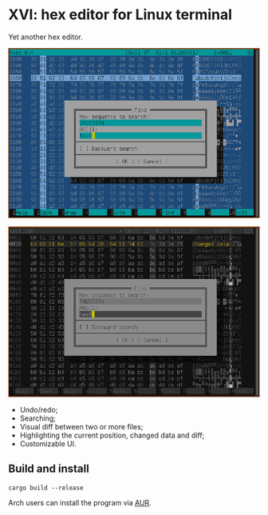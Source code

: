 # XVI: hex editor for Linux terminal

Yet another hex editor.

![Screenshot](https://raw.githubusercontent.com/artemsen/xvi/master/.github/screenshot1.png)

![Screenshot](https://raw.githubusercontent.com/artemsen/xvi/master/.github/screenshot2.png)

- Undo/redo;
- Searching;
- Visual diff between two or more files;
- Highlighting the current position, changed data and diff;
- Customizable UI.

## Build and install

```
cargo build --release
```

Arch users can install the program via [AUR](https://aur.archlinux.org/packages/xvi-git).
